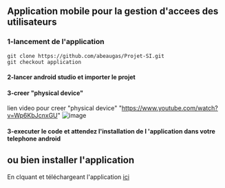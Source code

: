 ## Application mobile pour la gestion d'accees des utilisateurs
### 1-lancement de l'application 
`git clone https://github.com/abeaugas/Projet-SI.git`<br>
`git checkout application`

#### 2-lancer android studio et importer le projet 
#### 3-creer "physical device" 
lien video pour creer "physical device"
"https://www.youtube.com/watch?v=Wp6KbJcnxGU" 
![image](https://github.com/abeaugas/Projet-SI/assets/99547111/4c8c6972-4f69-4772-ba44-a4f565ebd165)

#### 3-executer le code et attendez l'installation de l 'application dans votre telephone android 

## ou bien installer l'application 
En clquant et téléchargeant l'application [ici](https://github.com/abeaugas/Projet-SI/releases/tag/v1.0)
